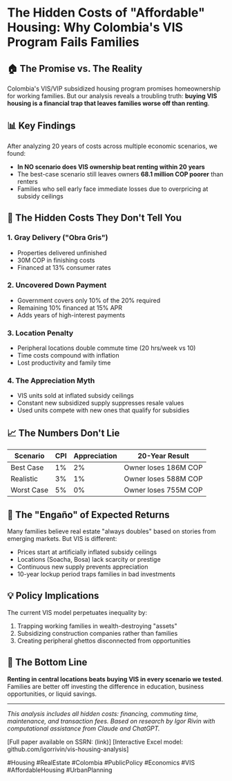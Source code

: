 # The Hidden Costs of "Affordable" Housing: Why Colombia's VIS Program Fails Families

## 🏠 The Promise vs. The Reality

Colombia's VIS/VIP subsidized housing program promises homeownership for working families. But our analysis reveals a troubling truth: **buying VIS housing is a financial trap that leaves families worse off than renting**.

## 📊 Key Findings

After analyzing 20 years of costs across multiple economic scenarios, we found:

- **In NO scenario does VIS ownership beat renting within 20 years**
- The best-case scenario still leaves owners **68.1 million COP poorer** than renters
- Families who sell early face immediate losses due to overpricing at subsidy ceilings

## 💸 The Hidden Costs They Don't Tell You

### 1. **Gray Delivery ("Obra Gris")**
- Properties delivered unfinished
- 30M COP in finishing costs
- Financed at 13% consumer rates

### 2. **Uncovered Down Payment**
- Government covers only 10% of the 20% required
- Remaining 10% financed at 15% APR
- Adds years of high-interest payments

### 3. **Location Penalty**
- Peripheral locations double commute time (20 hrs/week vs 10)
- Time costs compound with inflation
- Lost productivity and family time

### 4. **The Appreciation Myth**
- VIS units sold at inflated subsidy ceilings
- Constant new subsidized supply suppresses resale values
- Used units compete with new ones that qualify for subsidies

## 📈 The Numbers Don't Lie

| Scenario | CPI | Appreciation | 20-Year Result |
|----------|-----|--------------|----------------|
| Best Case | 1% | 2% | Owner loses 186M COP |
| Realistic | 3% | 1% | Owner loses 588M COP |
| Worst Case | 5% | 0% | Owner loses 755M COP |

## 🚨 The "Engaño" of Expected Returns

Many families believe real estate "always doubles" based on stories from emerging markets. But VIS is different:

- Prices start at artificially inflated subsidy ceilings
- Locations (Soacha, Bosa) lack scarcity or prestige
- Continuous new supply prevents appreciation
- 10-year lockup period traps families in bad investments

## 💡 Policy Implications

The current VIS model perpetuates inequality by:
1. Trapping working families in wealth-destroying "assets"
2. Subsidizing construction companies rather than families
3. Creating peripheral ghettos disconnected from opportunities

## 🎯 The Bottom Line

**Renting in central locations beats buying VIS in every scenario we tested**. Families are better off investing the difference in education, business opportunities, or liquid savings.

---

*This analysis includes all hidden costs: financing, commuting time, maintenance, and transaction fees. Based on research by Igor Rivin with computational assistance from Claude and ChatGPT.*

[Full paper available on SSRN: (link)]
[Interactive Excel model: github.com/igorrivin/vis-housing-analysis]

#Housing #RealEstate #Colombia #PublicPolicy #Economics #VIS #AffordableHousing #UrbanPlanning